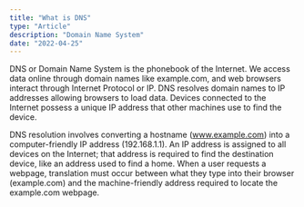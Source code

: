 ```yaml
---
title: "What is DNS"
type: "Article"
description: "Domain Name System"
date: "2022-04-25"
---
```


DNS or Domain Name System is the phonebook of the Internet. We access data online through domain names like example.com, and web browsers interact through Internet Protocol or IP. DNS resolves domain names to IP addresses allowing browsers to load data. Devices connected to the Internet possess a unique IP address that other machines use to find the device.

DNS resolution involves converting a hostname (www.example.com) into a computer-friendly IP address (192.168.1.1). An IP address is assigned to all devices on the Internet; that address is required to find the destination device, like an address used to find a home. When a user requests a webpage, translation must occur between what they type into their browser (example.com) and the machine-friendly address required to locate the example.com webpage.
